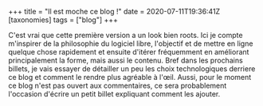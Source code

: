 +++
title = "Il est moche ce blog !"
date = 2020-07-11T19:36:41Z
[taxonomies]
tags = ["blog"]
+++

C'est vrai que cette première version a un look bien roots. Ici je compte m'inspirer de la philosophie du logiciel libre, l'objectif et de mettre en ligne quelque chose rapidement et ensuite d'itérer fréquemment en améliorant principalement la forme, mais aussi le contenu.
Bref dans les prochains billets, je vais essayer de détailler un peu les choix technologiques derriere ce blog et comment le rendre plus agréable à l'œil. Aussi, pour le moment ce blog n'est pas ouvert aux commentaires, ce sera probablement l'occasion d'écrire un petit billet expliquant comment les ajouter.
